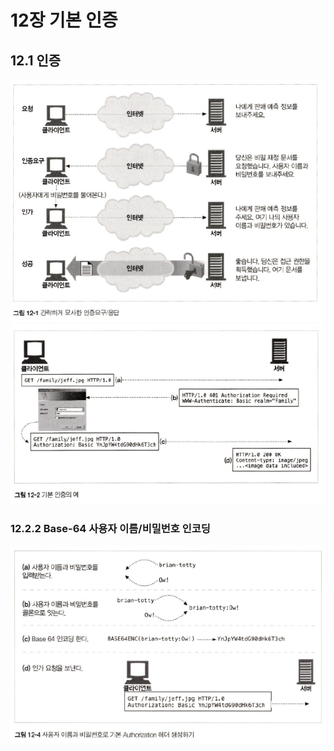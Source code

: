 # 12장 기본 인증

## 12.1 인증

<div align="center">
    <img src="./img/1.PNG" alt=""/>
</div>

<div align="center">
    <img src="./img/2.PNG" alt=""/>
</div>

### 12.2.2 Base-64 사용자 이름/비밀번호 인코딩

<div align="center">
    <img src="./img/3.PNG" alt=""/>
</div>